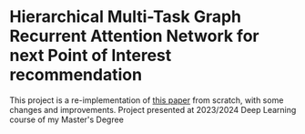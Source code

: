 # Hierarchical Multi-Task Graph Recurrent Attention Network for next Point of Interest recommendation
This project is a re-implementation of [this paper](https://dl.acm.org/doi/10.1145/3477495.3531989) from scratch, with some changes and improvements.
Project presented at 2023/2024 Deep Learning course of my Master's Degree
